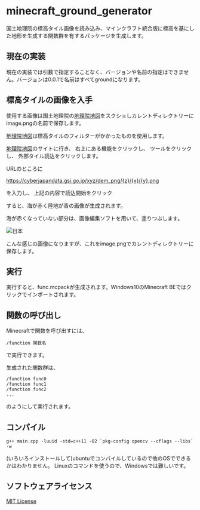 # minecraft_ground_generator
国土地理院の標高タイル画像を読み込み、マインクラフト統合版に標高を基にした地形を生成する関数群を有するパッケージを生成します。

## 現在の実装
現在の実装では引数で指定することなく、バージョンや名前の指定はできません。バージョンは0.0.1で名前はすべてgroundになります。

## 標高タイルの画像を入手
使用する画像は国土地理院の[地理院地図](https://maps.gsi.go.jp/)をスクショしカレントディレクトリーにimage.pngの名前で保存します。

[地理院地図](https://maps.gsi.go.jp/)は標高タイルのフィルターがかかったものを使用します。

[地理院地図](https://maps.gsi.go.jp/)のサイトに行き、
右上にある機能をクリックし、
ツールをクリックし、
外部タイル読込をクリックします。

URLのところに

https://cyberjapandata.gsi.go.jp/xyz/dem_png/{z}/{x}/{y}.png

を入力し、
上記の内容で読込開始をクリック

すると、海が赤く陸地が青の画像が生成されます。

海が赤くなっていない部分は、画像編集ソフトを用いて、塗りつぶします。

![日本](https://raw.githubusercontent.com/hikaright/minecraft_ground_generator/master/nippon.png)

こんな感じの画像になりますが、これをimage.pngでカレントディレクトリーに保存します。

## 実行
実行すると、func.mcpackが生成されます。Windows10のMinecraft BEではクリックでインポートされます。

## 関数の呼び出し
Minecraftで関数を呼び出すには、
```
/function 関数名
```
で実行できます。

生成された関数群は、
```
/function func0
/function func1
/function func2
...
```
のようにして実行されます。

## コンパイル
```
g++ main.cpp -luuid -std=c++11 -O2 `pkg-config opencv --cflags --libs` -w
```

(いろいろインストールして)ubuntuでコンパイルしているので他のOSでできるかはわかりません。
Linuxのコマンドを使うので、Windowsでは難しいです。

## ソフトウェアライセンス
[MIT License](https://github.com/hikaright/minecraft_ground_generator/blob/master/LICENCE)